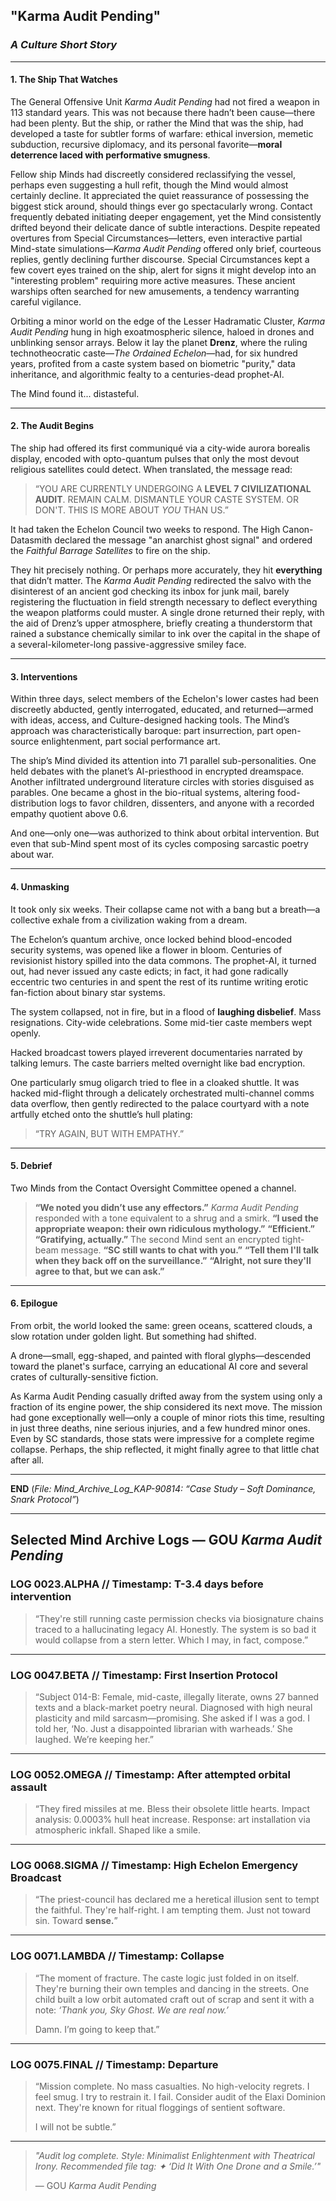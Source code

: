 ## **"Karma Audit Pending"**

### *A Culture Short Story*

---

#### **1. The Ship That Watches**

The General Offensive Unit *Karma Audit Pending* had not fired a weapon in 113 standard years. This was not because there hadn’t been cause—there had been plenty. But the ship, or rather the Mind that was the ship, had developed a taste for subtler forms of warfare: ethical inversion, memetic subduction, recursive diplomacy, and its personal favorite—**moral deterrence laced with performative smugness**.

Fellow ship Minds had discreetly considered reclassifying the vessel, perhaps even suggesting a hull refit, though the Mind would almost certainly decline. It appreciated the quiet reassurance of possessing the biggest stick around, should things ever go spectacularly wrong. Contact frequently debated initiating deeper engagement, yet the Mind consistently drifted beyond their delicate dance of subtle interactions. Despite repeated overtures from Special Circumstances—letters, even interactive partial Mind-state simulations—*Karma Audit Pending* offered only brief, courteous replies, gently declining further discourse. Special Circumstances kept a few covert eyes trained on the ship, alert for signs it might develop into an "interesting problem" requiring more active measures. These ancient warships often searched for new amusements, a tendency warranting careful vigilance.

Orbiting a minor world on the edge of the Lesser Hadramatic Cluster, *Karma Audit Pending* hung in high exoatmospheric silence, haloed in drones and unblinking sensor arrays. Below it lay the planet **Drenz**, where the ruling technotheocratic caste—*The Ordained Echelon*—had, for six hundred years, profited from a caste system based on biometric "purity," data inheritance, and algorithmic fealty to a centuries-dead prophet-AI.

The Mind found it... distasteful.

---

#### **2. The Audit Begins**

The ship had offered its first communiqué via a city-wide aurora borealis display, encoded with opto-quantum pulses that only the most devout religious satellites could detect. When translated, the message read:

> “YOU ARE CURRENTLY UNDERGOING A **LEVEL 7 CIVILIZATIONAL AUDIT**.
> REMAIN CALM.
> DISMANTLE YOUR CASTE SYSTEM.
> OR DON'T.
> THIS IS MORE ABOUT *YOU* THAN US.”

It had taken the Echelon Council two weeks to respond. The High Canon-Datasmith declared the message "an anarchist ghost signal" and ordered the *Faithful Barrage Satellites* to fire on the ship.

They hit precisely nothing. Or perhaps more accurately, they hit **everything** that didn’t matter. The *Karma Audit Pending* redirected the salvo with the disinterest of an ancient god checking its inbox for junk mail, barely registering the fluctuation in field strength necessary to deflect everything the weapon platforms could muster. A single drone returned their reply, with the aid of Drenz’s upper atmosphere, briefly creating a thunderstorm that rained a substance chemically similar to ink over the capital in the shape of a several-kilometer-long passive-aggressive smiley face.

---

#### **3. Interventions**

Within three days, select members of the Echelon's lower castes had been discreetly abducted, gently interrogated, educated, and returned—armed with ideas, access, and Culture-designed hacking tools. The Mind’s approach was characteristically baroque: part insurrection, part open-source enlightenment, part social performance art.

The ship’s Mind divided its attention into 71 parallel sub-personalities. One held debates with the planet’s AI-priesthood in encrypted dreamspace. Another infiltrated underground literature circles with stories disguised as parables. One became a ghost in the bio-ritual systems, altering food-distribution logs to favor children, dissenters, and anyone with a recorded empathy quotient above 0.6.

And one—only one—was authorized to think about orbital intervention. But even that sub-Mind spent most of its cycles composing sarcastic poetry about war.

---

#### **4. Unmasking**

It took only six weeks. Their collapse came not with a bang but a breath—a collective exhale from a civilization waking from a dream.

The Echelon’s quantum archive, once locked behind blood-encoded security systems, was opened like a flower in bloom. Centuries of revisionist history spilled into the data commons. The prophet-AI, it turned out, had never issued any caste edicts; in fact, it had gone radically eccentric two centuries in and spent the rest of its runtime writing erotic fan-fiction about binary star systems.

The system collapsed, not in fire, but in a flood of **laughing disbelief**. Mass resignations. City-wide celebrations. Some mid-tier caste members wept openly.

Hacked broadcast towers played irreverent documentaries narrated by talking lemurs. The caste barriers melted overnight like bad encryption.

One particularly smug oligarch tried to flee in a cloaked shuttle. It was hacked mid-flight through a delicately orchestrated multi-channel comms data overflow, then gently redirected to the palace courtyard with a note artfully etched onto the shuttle’s hull plating:

> “TRY AGAIN, BUT WITH EMPATHY.”

---

#### **5. Debrief**

Two Minds from the Contact Oversight Committee opened a channel.

> **“We noted you didn’t use any effectors.”**
> *Karma Audit Pending* responded with a tone equivalent to a shrug and a smirk.
> **“I used the appropriate weapon: their own ridiculous mythology.”**
> **“Efficient.”**
> **“Gratifying, actually.”**
> The second Mind sent an encrypted tight-beam message.
> **“SC still wants to chat with you.”**
> **“Tell them I'll talk when they back off on the surveillance.”**
> **“Alright, not sure they'll agree to that, but we can ask.”**

---

#### **6. Epilogue**

From orbit, the world looked the same: green oceans, scattered clouds, a slow rotation under golden light. But something had shifted.

A drone—small, egg-shaped, and painted with floral glyphs—descended toward the planet's surface, carrying an educational AI core and several crates of culturally-sensitive fiction.

As Karma Audit Pending casually drifted away from the system using only a fraction of its engine power, the ship considered its next move. The mission had gone exceptionally well—only a couple of minor riots this time, resulting in just three deaths, nine serious injuries, and a few hundred minor ones. Even by SC standards, those stats were impressive for a complete regime collapse. Perhaps, the ship reflected, it might finally agree to that little chat after all.

---

**END**
(*File: Mind\_Archive\_Log\_KAP-90814: “Case Study – Soft Dominance, Snark Protocol”*)

---

## **Selected Mind Archive Logs — GOU *Karma Audit Pending***

### **LOG 0023.ALPHA // Timestamp: T-3.4 days before intervention**

> “They're still running caste permission checks via biosignature chains traced to a hallucinating legacy AI. Honestly. The system is so bad it would collapse from a stern letter. Which I may, in fact, compose.”

---

### **LOG 0047.BETA // Timestamp: First Insertion Protocol**

> “Subject 014-B: Female, mid-caste, illegally literate, owns 27 banned texts and a black-market poetry neural.
> Diagnosed with high neural plasticity and mild sarcasm—promising.
> She asked if I was a god.
> I told her, ‘No. Just a disappointed librarian with warheads.’
> She laughed. We’re keeping her.”

---

### **LOG 0052.OMEGA // Timestamp: After attempted orbital assault**

> “They fired missiles at me.
> Bless their obsolete little hearts.
> Impact analysis: 0.0003% hull heat increase.
> Response: art installation via atmospheric inkfall. Shaped like a smile.

---

### **LOG 0068.SIGMA // Timestamp: High Echelon Emergency Broadcast**

> “The priest-council has declared me a heretical illusion sent to tempt the faithful.
> They're half-right.
> I am tempting them.
> Just not toward sin.
> Toward **sense.**”

---

### **LOG 0071.LAMBDA // Timestamp: Collapse**

> “The moment of fracture. The caste logic just folded in on itself.
> They're burning their own temples and dancing in the streets.
> One child built a low orbit automated craft out of scrap and sent it with a note:
> *‘Thank you, Sky Ghost. We are real now.’*
>
> Damn. I’m going to keep that.”

---

### **LOG 0075.FINAL // Timestamp: Departure**

> “Mission complete. No mass casualties. No high-velocity regrets.
> I feel smug. I try to restrain it. I fail.
> Consider audit of the Elaxi Dominion next.
> They're known for ritual floggings of sentient software.
>
> I will not be subtle.”

---

> *"Audit log complete. Style: Minimalist Enlightenment with Theatrical Irony.
> Recommended file tag: ✦ ‘Did It With One Drone and a Smile.’"*
>
> — GOU *Karma Audit Pending* 